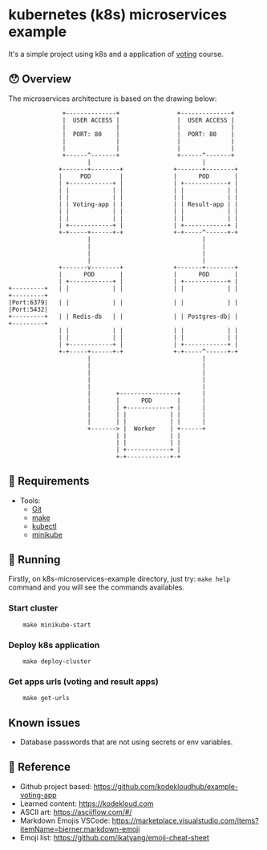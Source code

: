# kubernetes (k8s) microservices example

It's a simple project using k8s and a application of [voting](https://github.com/kodekloudhub/example-voting-app) course.

## :hushed: Overview

The microservices architecture is based on the drawing below:

``` code
               +--------------+                +--------------+
               |  USER ACCESS |                |  USER ACCESS |
               |              |                |              |
               |  PORT: 80    |                |  PORT: 80    |
               |              |                |              |
               |              |                |              |
               +------^-------+                +------^-------+
                      |                               |
              +-------+--------+              +-------+--------+
              |     POD        |              |      POD       |
              | +------------+ |              | +------------+ |
              | |            | |              | |            | |
              | |            | |              | |            | |
              | | Voting-app | |              | | Result-app | |
              | |            | |              | |            | |
              | |            | |              | |            | |
              | +------------+ |              | +------------+ |
              +-+-----+------+-+              +-+-----^------+-+
                      |                               |
                      |                               |
                      |                               |
                      |                               |
              +-------v--------+              +-------+--------+
              |      POD       |              |      POD       |
              | +------------+ |              | +------------+ |
+---------+   | |            | |              | |            | |     +---------+
|Port:6379|   | |            | |              | |            | |     |Port:5432|
+---------+   | | Redis-db   | |              | | Postgres-db| |     +---------+
              | |            | |              | |            | |
              | |            | |              | |            | |
              | +------------+ |              | +------------+ |
              +-+-----+------+-+              +-+-----^------+-+
                      |                               |
                      |                               |
                      |                               |
                      |                               |
                      |                               |
                      |       +----------------+      |
                      |       |      POD       |      |
                      |       | +------------+ |      |
                      |       | |            | |      |
                      |       | |            | |      |
                      +-------> |  Worker    | +------+
                              | |            | |
                              | |            | |
                              | +------------+ |
                              +-+------------+-+
```

## :memo: Requirements

- Tools: 
  - [Git](https://git-scm.com/)
  - [make](https://howtoinstall.co/pt/make)
  - [kubectl](https://kubernetes.io/docs/tasks/tools/)
  - [minikube](https://minikube.sigs.k8s.io/docs/start/)
  
## :blue_car: Running

Firstly, on k8s-microservices-example directory, just try: `make help` command and you will see the commands availables.

### Start cluster

        make minikube-start

### Deploy k8s application

        make deploy-cluster

### Get apps urls (voting and result apps)

        make get-urls

## Known issues

* Database passwords that are not using secrets or env variables.

## :bookmark_tabs: Reference

* Github project based: https://github.com/kodekloudhub/example-voting-app
* Learned content: https://kodekloud.com
* ASCII art: https://asciiflow.com/#/
* Markdown Emojis VSCode: https://marketplace.visualstudio.com/items?itemName=bierner.markdown-emoji
* Emoji list: https://github.com/ikatyang/emoji-cheat-sheet

